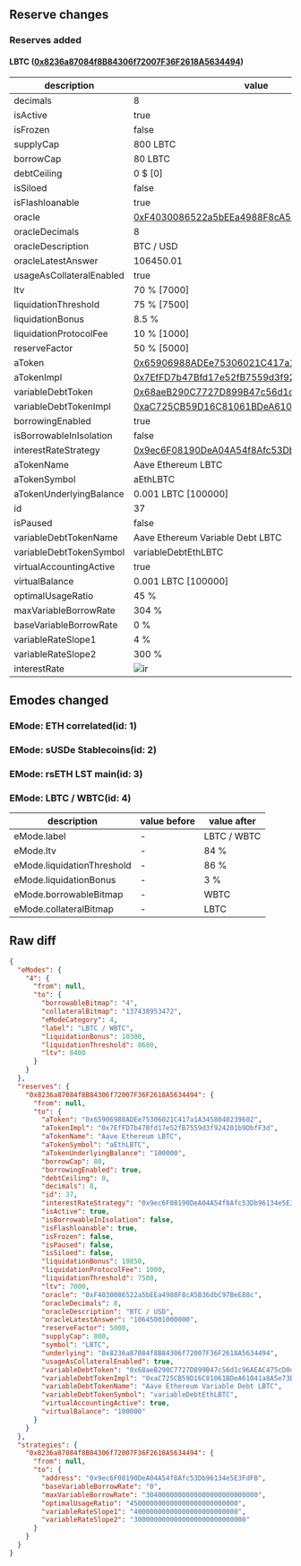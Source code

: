 ## Reserve changes

### Reserves added

#### LBTC ([0x8236a87084f8B84306f72007F36F2618A5634494](https://etherscan.io/address/0x8236a87084f8B84306f72007F36F2618A5634494))

| description | value |
| --- | --- |
| decimals | 8 |
| isActive | true |
| isFrozen | false |
| supplyCap | 800 LBTC |
| borrowCap | 80 LBTC |
| debtCeiling | 0 $ [0] |
| isSiloed | false |
| isFlashloanable | true |
| oracle | [0xF4030086522a5bEEa4988F8cA5B36dbC97BeE88c](https://etherscan.io/address/0xF4030086522a5bEEa4988F8cA5B36dbC97BeE88c) |
| oracleDecimals | 8 |
| oracleDescription | BTC / USD |
| oracleLatestAnswer | 106450.01 |
| usageAsCollateralEnabled | true |
| ltv | 70 % [7000] |
| liquidationThreshold | 75 % [7500] |
| liquidationBonus | 8.5 % |
| liquidationProtocolFee | 10 % [1000] |
| reserveFactor | 50 % [5000] |
| aToken | [0x65906988ADEe75306021C417a1A3458040239602](https://etherscan.io/address/0x65906988ADEe75306021C417a1A3458040239602) |
| aTokenImpl | [0x7EfFD7b47Bfd17e52fB7559d3f924201b9DbfF3d](https://etherscan.io/address/0x7EfFD7b47Bfd17e52fB7559d3f924201b9DbfF3d) |
| variableDebtToken | [0x68aeB290C7727D899B47c56d1c96AEAC475cD0dD](https://etherscan.io/address/0x68aeB290C7727D899B47c56d1c96AEAC475cD0dD) |
| variableDebtTokenImpl | [0xaC725CB59D16C81061BDeA61041a8A5e73DA9EC6](https://etherscan.io/address/0xaC725CB59D16C81061BDeA61041a8A5e73DA9EC6) |
| borrowingEnabled | true |
| isBorrowableInIsolation | false |
| interestRateStrategy | [0x9ec6F08190DeA04A54f8Afc53Db96134e5E3FdFB](https://etherscan.io/address/0x9ec6F08190DeA04A54f8Afc53Db96134e5E3FdFB) |
| aTokenName | Aave Ethereum LBTC |
| aTokenSymbol | aEthLBTC |
| aTokenUnderlyingBalance | 0.001 LBTC [100000] |
| id | 37 |
| isPaused | false |
| variableDebtTokenName | Aave Ethereum Variable Debt LBTC |
| variableDebtTokenSymbol | variableDebtEthLBTC |
| virtualAccountingActive | true |
| virtualBalance | 0.001 LBTC [100000] |
| optimalUsageRatio | 45 % |
| maxVariableBorrowRate | 304 % |
| baseVariableBorrowRate | 0 % |
| variableRateSlope1 | 4 % |
| variableRateSlope2 | 300 % |
| interestRate | ![ir](https://dash.onaave.com/api/static?variableRateSlope1=40000000000000000000000000&variableRateSlope2=3000000000000000000000000000&optimalUsageRatio=450000000000000000000000000&baseVariableBorrowRate=0&maxVariableBorrowRate=3040000000000000000000000000) |


## Emodes changed

### EMode: ETH correlated(id: 1)



### EMode: sUSDe Stablecoins(id: 2)



### EMode: rsETH LST main(id: 3)



### EMode: LBTC / WBTC(id: 4)

| description | value before | value after |
| --- | --- | --- |
| eMode.label | - | LBTC / WBTC |
| eMode.ltv | - | 84 % |
| eMode.liquidationThreshold | - | 86 % |
| eMode.liquidationBonus | - | 3 % |
| eMode.borrowableBitmap | - | WBTC |
| eMode.collateralBitmap | - | LBTC |


## Raw diff

```json
{
  "eModes": {
    "4": {
      "from": null,
      "to": {
        "borrowableBitmap": "4",
        "collateralBitmap": "137438953472",
        "eModeCategory": 4,
        "label": "LBTC / WBTC",
        "liquidationBonus": 10300,
        "liquidationThreshold": 8600,
        "ltv": 8400
      }
    }
  },
  "reserves": {
    "0x8236a87084f8B84306f72007F36F2618A5634494": {
      "from": null,
      "to": {
        "aToken": "0x65906988ADEe75306021C417a1A3458040239602",
        "aTokenImpl": "0x7EfFD7b47Bfd17e52fB7559d3f924201b9DbfF3d",
        "aTokenName": "Aave Ethereum LBTC",
        "aTokenSymbol": "aEthLBTC",
        "aTokenUnderlyingBalance": "100000",
        "borrowCap": 80,
        "borrowingEnabled": true,
        "debtCeiling": 0,
        "decimals": 8,
        "id": 37,
        "interestRateStrategy": "0x9ec6F08190DeA04A54f8Afc53Db96134e5E3FdFB",
        "isActive": true,
        "isBorrowableInIsolation": false,
        "isFlashloanable": true,
        "isFrozen": false,
        "isPaused": false,
        "isSiloed": false,
        "liquidationBonus": 10850,
        "liquidationProtocolFee": 1000,
        "liquidationThreshold": 7500,
        "ltv": 7000,
        "oracle": "0xF4030086522a5bEEa4988F8cA5B36dbC97BeE88c",
        "oracleDecimals": 8,
        "oracleDescription": "BTC / USD",
        "oracleLatestAnswer": "10645001000000",
        "reserveFactor": 5000,
        "supplyCap": 800,
        "symbol": "LBTC",
        "underlying": "0x8236a87084f8B84306f72007F36F2618A5634494",
        "usageAsCollateralEnabled": true,
        "variableDebtToken": "0x68aeB290C7727D899B47c56d1c96AEAC475cD0dD",
        "variableDebtTokenImpl": "0xaC725CB59D16C81061BDeA61041a8A5e73DA9EC6",
        "variableDebtTokenName": "Aave Ethereum Variable Debt LBTC",
        "variableDebtTokenSymbol": "variableDebtEthLBTC",
        "virtualAccountingActive": true,
        "virtualBalance": "100000"
      }
    }
  },
  "strategies": {
    "0x8236a87084f8B84306f72007F36F2618A5634494": {
      "from": null,
      "to": {
        "address": "0x9ec6F08190DeA04A54f8Afc53Db96134e5E3FdFB",
        "baseVariableBorrowRate": "0",
        "maxVariableBorrowRate": "3040000000000000000000000000",
        "optimalUsageRatio": "450000000000000000000000000",
        "variableRateSlope1": "40000000000000000000000000",
        "variableRateSlope2": "3000000000000000000000000000"
      }
    }
  }
}
```